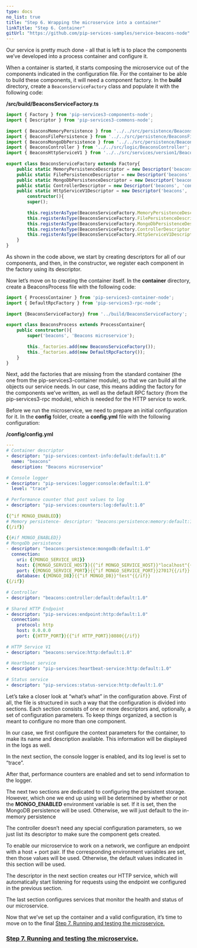 ```yaml
---
type: docs
no_list: true
title: "Step 6. Wrapping the microservice into a container"
linkTitle: "Step 6. Container"
gitUrl: "https://github.com/pip-services-samples/service-beacons-node"
---
```


Our service is pretty much done - all that is left is to place the components we’ve developed into a process container and configure it.

When a container is started, it starts composing the microservice out of the components indicated in the configuration file. For the container to be able to build these components, it will need a component factory. In the **build** directory, create a `BeaconsServiceFactory` class and populate it with the following code:

**/src/build/BeaconsServiceFactory.ts**

```typescript
import { Factory } from 'pip-services3-components-node';
import { Descriptor } from 'pip-services3-commons-node';
‍
import { BeaconsMemoryPersistence } from '../../src/persistence/BeaconsMemoryPersistence';
import { BeaconsFilePersistence } from '../../src/persistence/BeaconsFilePersistence';
import { BeaconsMongoDbPersistence } from '../../src/persistence/BeaconsMongoDbPersistence';
import { BeaconsController } from '../../src/logic/BeaconsController';
import { BeaconsHttpServiceV1 } from '../../src/services/version1/BeaconsHttpServiceV1';
‍
export class BeaconsServiceFactory extends Factory{
    public static MemoryPersistenceDescriptor = new Descriptor('beacons', 'persistence', 'memory', '*', '1.0');
    public static FilePersistenceDescriptor = new Descriptor('beacons', 'persistence', 'file', '*', '1.0');
    public static MongoDbPersistenceDescriptor = new Descriptor('beacons', 'persistence', 'mongodb', '*', '1.0');
    public static ControllerDescriptor = new Descriptor('beacons', 'controller', 'default', '*', '1.0');
    public static HttpServiceV1Descriptor = new Descriptor('beacons', 'service', 'http', '*', '1.0');
        constructor(){
        super();
‍
        this.registerAsType(BeaconsServiceFactory.MemoryPersistenceDescriptor, BeaconsMemoryPersistence);
        this.registerAsType(BeaconsServiceFactory.FilePersistenceDescriptor, BeaconsFilePersistence);
        this.registerAsType(BeaconsServiceFactory.MongoDbPersistenceDescriptor, BeaconsMongoDbPersistence);
        this.registerAsType(BeaconsServiceFactory.ControllerDescriptor, BeaconsController);
        this.registerAsType(BeaconsServiceFactory.HttpServiceV1Descriptor, BeaconsHttpServiceV1);
    }
}

```

As shown in the code above, we start by creating descriptors for all of our components, and then, in the constructor, we register each component in the factory using its descriptor.

Now let’s move on to creating the container itself. In the **container** directory, create a BeaconsProcess file with the following code:

```typescript
import { ProcessContainer } from 'pip-services3-container-node';
import { DefaultRpcFactory } from 'pip-services3-rpc-node';
‍
import {BeaconsServiceFactory} from '../build/BeaconsServiceFactory';
‍
export class BeaconsProcess extends ProcessContainer{
    public constructor(){
        super('beacons', 'Beacons microservice');
‍
        this._factories.add(new BeaconsServiceFactory());
        this._factories.add(new DefaultRpcFactory());
    }
}

```

Next, add the factories that are missing from the standard container (the one from the pip-services3-container module), so that we can build all the objects our service needs. In our case, this means adding the factory for the components we’ve written, as well as the default RPC factory (from the pip-services3-rpc module), which is needed for the HTTP service to work.

Before we run the microservice, we need to prepare an initial configuration for it. In the **config** folder, create a **config.yml** file with the following configuration:

**/config/config.yml**

```yml
---
# Container descriptor
- descriptor: "pip-services:context-info:default:default:1.0"
  name: "beacons"
  description: "Beacons microservice"
‍
# Console logger
- descriptor: "pip-services:logger:console:default:1.0"
  level: "trace"
‍
# Performance counter that post values to log
- descriptor: "pip-services:counters:log:default:1.0"
‍
{{^if MONGO_ENABLED}}
# Memory persistence- descriptor: "beacons:persistence:memory:default:1.0"
{{/if}}
‍
{{#if MONGO_ENABLED}}
# MongoDb persistence
- descriptor: "beacons:persistence:mongodb:default:1.0"
  connection:
    uri: {{MONGO_SERVICE_URI}}
    host: {{MONGO_SERVICE_HOST}}{{^if MONGO_SERVICE_HOST}}"localhost"{{/if}}
    port: {{MONGO_SERVICE_PORT}}{{^if MONGO_SERVICE_PORT}}27017{{/if}}
    database: {{MONGO_DB}}{{^if MONGO_DB}}"test"{{/if}}
{{/if}}
‍
# Controller
- descriptor: "beacons:controller:default:default:1.0"
‍
# Shared HTTP Endpoint
- descriptor: "pip-services:endpoint:http:default:1.0"
  connection:
    protocol: http
    host: 0.0.0.0
    port: {{HTTP_PORT}}{{^if HTTP_PORT}}8080{{/if}}
‍
# HTTP Service V1
- descriptor: "beacons:service:http:default:1.0"
‍
# Heartbeat service
- descriptor: "pip-services:heartbeat-service:http:default:1.0"
 
# Status service
- descriptor: "pip-services:status-service:http:default:1.0"

```

Let’s take a closer look at “what’s what” in the configuration above. First of all, the file is structured in such a way that the configuration is divided into sections. Each section consists of one or more descriptors and, optionally, a set of configuration parameters. To keep things organized, a section is meant to configure no more than one component. 

In our case, we first configure the context parameters for the container, to make its name and description available. This information will be displayed in the logs as well. 

In the next section, the console logger is enabled, and its log level is set to “trace”.

After that, performance counters are enabled and set to send information to the logger.

The next two sections are dedicated to configuring the persistent storage. However, which one we end up using will be determined by whether or not the **MONGO_ENABLED** environment variable is set. If it is set, then the MongoDB persistence will be used.
Otherwise, we will just default to the in-memory persistence

The controller doesn’t need any special configuration parameters, so we just list its descriptor to make sure the component gets created.

To enable our microservice to work on a network, we configure an endpoint with a host + port pair. If the corresponding environment variables are set, then those values will be used. Otherwise, the default values indicated in this section will be used.

The descriptor in the next section creates our HTTP service, which will automatically start listening for requests using the endpoint we configured in the previous section.

The last section configures services that monitor the health and status of our microservice.

Now that we’ve set up the container and a valid configuration, it’s time to move on to the final [Step 7. Running and testing the microservice.](../step7)

<span class="hide-title-link">

### [Step 7. Running and testing the microservice.](../step7)

</span>
